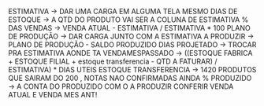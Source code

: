 ESTIMATIVA -> DAR UMA CARGA EM ALGUMA TELA MESMO
DIAS DE ESTOQUE -> A QTD DO PRODUTO VAI SER A COLUNA DE ESTIMATIVA
% DAS VENDAS -> VENDA ATUAL - ESTIMATIVA / ESTIMATIVA * 100
PLANO DE PRODUÇÃO -> DAR CARGA JUNTO COM A ESTIMATIVA
A PRODUZIR -> PLANO DE PRODUÇÃO - SALDO PRODUZIDO
DIAS PROJETADO -> TROCAR PRA ESTIMATIVA AONDE TA VENDAMESPASSADO
               -> ((ESTOQUE FABRICA + ESTOQUE FILIAL + estoque transferencia - QTD A FATURAR) / ESTIMATIVA) * DIAS UTEIS
ESTOQUE TRANSFERENCIA -> 1420 PRODUTOS QUE SAIRAM DO 200 , NOTAS NAO CONFIRMADAS AINDA
% PRODUZIDO -> A CONTA DO PRODUZIDO COM O A PRODUZIR
CONFERIR VENDA ATUAL E VENDA MES ANT!